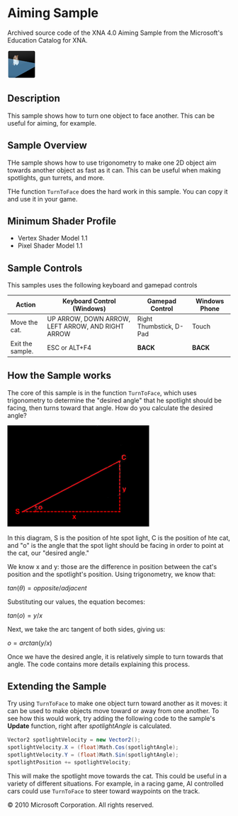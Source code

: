 # Aiming Sample
Archived source code of the XNA 4.0 Aiming Sample from the Microsoft's Education Catalog for XNA. 

![Preview screenshot fo the sample game being created.  In this screenshot you can see a spotlight aimed at an image of a cat](GameThumbnail.png)

## Description
This sample shows how to turn one object to face another.  This can be useful for aiming, for example.

## Sample Overview
THe sample shows how to use trigonometry to make one 2D object aim towards another object as fast as it can.  This can be useful when making spotlights, gun turrets, and more.

THe function `TurnToFace` does the hard work in this sample.  You can copy it and use it in your game.

## Minimum Shader Profile
* Vertex Shader Model 1.1
* Pixel Shader Model 1.1

## Sample Controls
This samples uses the following keyboard and gamepad controls

| Action           | Keyboard Control (Windows)                        | Gamepad Control         | Windows Phone |
| ---------------- | ------------------------------------------------- | ----------------------- | ------------- |
| Move the cat.    | UP ARROW, DOWN ARROW, LEFT ARROW, AND RIGHT ARROW | Right Thumbstick, D-Pad | Touch         |
| Exit the sample. | ESC or ALT+F4                                     | **BACK**                | **BACK**      |

## How the Sample works
The core of this sample is in the function `TurnToFace`, which uses trigonometry to determine the "desired angle" that he spotlight should be facing, then turns toward that angle.  How do you calculate the desired angle?

![In this diagram, S is the position of hte spot light, C is the position of hte cat, and "o" is the angle that the spot light should be facing in order to point at the cat, our "desired angle."](Aiming.png)

In this diagram, S is the position of hte spot light, C is the position of hte cat, and "o" is the angle that the spot light should be facing in order to point at the cat, our "desired angle."

We know x and y: those are the difference in position between the cat's position and the spotlight's position.  Using trigonometry, we know that:

$tan(θ) = opposite / adjacent$

Substituting our values, the equation becomes:

$tan(o) = y / x$

Next, we take the arc tangent of both sides, giving us:

$o = arctan( y / x )$

Once we have the desired angle, it is relatively simple to turn towards that angle.  The code contains more details explaining this process.

## Extending the Sample
Try using `TurnToFace` to make one object turn toward another as it moves: it can be used to make objects move toward or away from one another.  To see how this would work, try adding the following code to the sample's **Update** function, right after *spotlightAngle* is calculated.

```cs
Vector2 spotlightVelocity = new Vector2();
spotlightVelocity.X = (float)Math.Cos(spotlightAngle);
spotlightVelocity.Y = (float)Math.Sin(spotlightAngle);
spotlightPosition += spotlightVelocity;
```

This will make the spotlight move towards the cat.  This could be useful in a variety of different situations.  For example, in a racing game, AI controlled cars could use `TurnToFace` to steer toward waypoints on the track.

© 2010 Microsoft Corporation. All rights reserved.